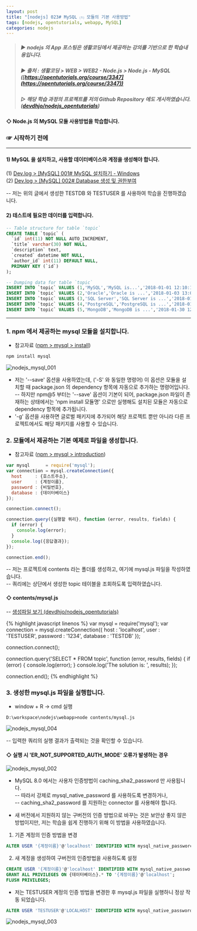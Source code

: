 ```yaml
---
layout: post
title: "[nodejs] 023# MySQL ⑴ 모듈의 기본 사용방법"
tags: [nodejs, opentutorials, webapp, MySQL]
categories: nodejs
---
```



> ##### ▶ nodejs 의 App 포스팅은 생활코딩에서 제공하는 강의를 기반으로 한 학습내용입니다.  
> ##### ▶ 출처 : 생활코딩 > WEB > WEB2 - Node.js > Node.js - MySQL ([https://opentutorials.org/course/3347](https://opentutorials.org/course/3347))  
> ##### ▷ 해당 학습 과정의 프로젝트를 저의 Github Repository 에도 게시하였습니다. ([devdhjo/nodejs_opentutorials](https://github.com/devdhjo/nodejs_opentutorials))  



#### ◇ Node.js 의 MySQL 모듈 사용방법을 학습합니다.  

### ☞ 시작하기 전에  

---

#### 1) MySQL 을 설치하고, 사용할 데이터베이스와 계정을 생성해야 합니다.  

(1) [Dev.log > [MySQL] 001# MySQL 설치하기 - Windows](https://devdhjo.github.io/mysql/2020/01/28/database-mysql-001.html)  
(2) [Dev.log > [MySQL] 002# Database 생성 및 권한부여](https://devdhjo.github.io/mysql/2020/01/29/database-mysql-002.html)  

-- 저는 위의 글에서 생성한 TESTDB 와 TESTUSER 를 사용하여 학습을 진행하겠습니다.  

#### 2) 테스트에 필요한 데이터를 입력합니다.  

```sql
-- Table structure for table `topic`
CREATE TABLE `topic` (
  `id` int(11) NOT NULL AUTO_INCREMENT,
  `title` varchar(30) NOT NULL,
  `description` text,
  `created` datetime NOT NULL,
  `author_id` int(11) DEFAULT NULL,
  PRIMARY KEY (`id`)
);

-- Dumping data for table `topic`
INSERT INTO `topic` VALUES (1,'MySQL','MySQL is...','2018-01-01 12:10:11',1);
INSERT INTO `topic` VALUES (2,'Oracle','Oracle is ...','2018-01-03 13:01:10',1);
INSERT INTO `topic` VALUES (3,'SQL Server','SQL Server is ...','2018-01-20 11:01:10',2);
INSERT INTO `topic` VALUES (4,'PostgreSQL','PostgreSQL is ...','2018-01-23 01:03:03',3);
INSERT INTO `topic` VALUES (5,'MongoDB','MongoDB is ...','2018-01-30 12:31:03',1);
```

---

### 1. npm 에서 제공하는 mysql 모듈을 설치합니다.  

- 참고자료 ([npm > mysql > install](https://www.npmjs.com/package/mysql#install))  

```bash
npm install mysql
```

![nodejs_mysql_001](https://drive.google.com/uc?id=1i3lbgsdfVb00ueESs7ekg2i-AqsCsHsL)  

- 저는 '--save' 옵션을 사용하였는데, ('-S' 와 동일한 명령어) 이 옵션은 모듈을 설치할 때 package.json 의 dependency 항목에 자동으로 추가하는 명령어입니다.  
-- 하지만 npm@5 부터는 '--save' 옵션이 기본이 되어, package.json 파일이 존재하는 상태에서는 'npm install 모듈명' 으로만 실행해도 설치된 모듈은 자동으로 dependency 항목에 추가됩니다.  
- '-g' 옵션을 사용하면 글로벌 패키지에 추가되어 해당 프로젝트 뿐만 아니라 다른 프로젝트에서도 해당 패키지를 사용할 수 있습니다.  

### 2. 모듈에서 제공하는 기본 예제로 파일을 생성합니다.  

- 참고자료 ([npm > mysql > introduction](https://www.npmjs.com/package/mysql#introduction))  

```javascript
var mysql      = require('mysql');
var connection = mysql.createConnection({
  host     : {호스트주소},
  user     : {계정이름},
  password : {비밀번호},
  database : {데이터베이스}
});

connection.connect();

connection.query({실행할 쿼리}, function (error, results, fields) {
  if (error) {
    console.log(error);
  }
  console.log({응답결과});
});

connection.end();
```

-- 저는 프로젝트에 contents 라는 폴더를 생성하고, 여기에 mysql.js 파일을 작성하였습니다.  
-- 쿼리에는 상단에서 생성한 topic 테이블을 조회하도록 입력하였습니다.  

#### ◇ contents/mysql.js  

-- [생성파일 보기 (devdhjo/nodejs_opentutorials)](https://github.com/devdhjo/nodejs_opentutorials/commit/74c20f7dabfee622177158d23980a0b64fe49f39)  

{% highlight javascript linenos %}
var mysql      = require('mysql');
var connection = mysql.createConnection({
  host     : 'localhost',
  user     : 'TESTUSER',
  password : '1234',
  database : 'TESTDB'
});

connection.connect();

connection.query('SELECT * FROM topic', function (error, results, fields) {
  if (error) {
    console.log(error);
  }
  console.log('The solution is: ', results);
});

connection.end();
{% endhighlight %}

### 3. 생성한 mysql.js 파일을 실행합니다.  


- window + R → cmd 실행  

```
D:\workspace\nodejs\webapp>node contents/mysql.js
```

![nodejs_mysql_004](https://drive.google.com/uc?id=1bOqjqI_BQehg7D0_O5mTbNcI1g7j_1hv)  

-- 입력한 쿼리의 실행 결과가 출력되는 것을 확인할 수 있습니다.  

#### ◇ 실행 시 'ER_NOT_SUPPORTED_AUTH_MODE' 오류가 발생하는 경우  

![nodejs_mysql_002](https://drive.google.com/uc?id=1Qrf0dgPQnd5maczqWOirxZB3eO6d9-TG)  

- MySQL 8.0 에서는 사용자 인증방법이 caching_sha2_password 만 사용됩니다.  
-- 따라서 강제로 mysql_native_password 를 사용하도록 변경하거나,  
-- caching_sha2_password 를 지원하는 connector 를 사용해야 합니다.  

- 새 버전에서 지원하지 않는 구버전의 인증 방법으로 바꾸는 것은 보안상 좋지 않은 방법이지만, 저는 학습을 쉽게 진행하기 위해 이 방법을 사용하였습니다.  

1) 기존 계정의 인증 방법을 변경  

```sql
ALTER USER '{계정이름}'@'localhost' IDENTIFIED WITH mysql_native_password BY '{비밀번호}';
```

2) 새 계정을 생성하여 구버전의 인증방법을 사용하도록 설정  

```sql
CREATE USER '{계정이름}'@'localhost' IDENTIFIED WITH mysql_native_password BY '{비밀번호}';
GRANT ALL PRIVILEGES ON {데이터베이스}.* TO '{계정이름}'@'localhost';
FLUSH PRIVILEGES;
```

- 저는 TESTUSER 계정의 인증 방법을 변경한 후 mysql.js 파일을 실행하니 정상 작동 되었습니다.  

```sql
ALTER USER 'TESTUSER'@'LOCALHOST' IDENTIFIED WITH mysql_native_password BY '1234';
```

![nodejs_mysql_003](https://drive.google.com/uc?id=1FIAK8PG3DTcsT7-JUlNveUBfTl58d2HV)  

